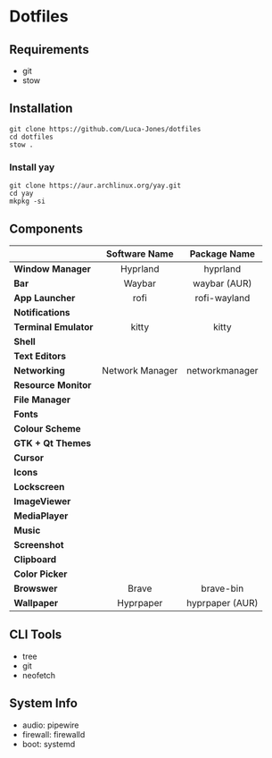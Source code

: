 # Dotfiles

## Requirements

- git
- stow

## Installation

```
git clone https://github.com/Luca-Jones/dotfiles
cd dotfiles
stow .
```

### Install yay

```
git clone https://aur.archlinux.org/yay.git
cd yay
mkpkg -si
```

## Components
|                           | Software Name                 | Package Name  |
|:--------------------------|:-----------------------------:|:-------------:|
| **Window Manager**        | Hyprland                      | hyprland      |
| **Bar**                   | Waybar                        | waybar (AUR)  |
| **App Launcher**          | rofi                          | rofi-wayland  |
| **Notifications**         |                               |               |
| **Terminal Emulator**     | kitty                         | kitty         |
| **Shell**                 |                               |               | 
| **Text Editors**          |                               |               |
| **Networking**            | Network Manager               |networkmanager |
| **Resource Monitor**      |                               |               |
| **File Manager**          |                               |               |
| **Fonts**                 |                               |               |
| **Colour Scheme**         |                               |               |
| **GTK + Qt Themes**       |                               |               |
| **Cursor**                |                               |               |
| **Icons**                 |                               |               |
| **Lockscreen**            |                               |               |
| **ImageViewer**           |                               |               |
| **MediaPlayer**           |                               |               |
| **Music**                 |                               |               |
| **Screenshot**            |                               |               |
| **Clipboard**             |                               |               |
| **Color Picker**          |                               |               |
| **Browswer**              | Brave                         | brave-bin     |
| **Wallpaper**             | Hyprpaper                     |hyprpaper (AUR)|

## CLI Tools
- tree
- git
- neofetch

## System Info
- audio: pipewire
- firewall: firewalld
- boot: systemd

